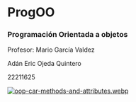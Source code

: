# ProgOO
### Programación Orientada a objetos

Profesor: Mario García Valdez

Adán Eric Ojeda Quintero
  
22211625

[![oop-car-methods-and-attributes.webp](https://i.postimg.cc/RFh2TKXX/oop-car-methods-and-attributes.webp)](https://postimg.cc/Q9L689LT)


